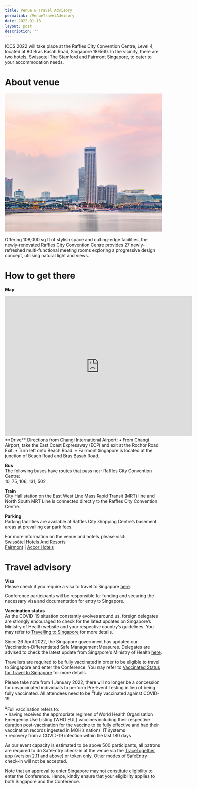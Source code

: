 ```yaml
---
title: Venue & Travel Advisory
permalink: /VenueTravelAdvisory
date: 2022-01-13
layout: post
description: ""
---
```

ICCS 2022 will take place at the Raffles City Convention Centre, Level 4, located at 80 Bras Basah Road, Singapore 189560. In the vicinity, there are two hotels, Swissotel The Stamford and Fairmont Singapore, to cater to your accommodation needs.  

# About venue  
![](/images/Hotel%20Architectural%20View.jpg)

Offering 108,000 sq ft of stylish space and cutting-edge facilities, the newly-renovated Raffles City Convention Centre provides 27 newly-refreshed multi-functional meeting rooms exploring a progressive design concept, utilising natural light and views.

# How to get there
**Map**
<iframe src="https://www.google.com/maps/embed?pb=!1m18!1m12!1m3!1d3988.8017766625676!2d103.85127321418102!3d1.2934013621159175!2m3!1f0!2f0!3f0!3m2!1i1024!2i768!4f13.1!3m3!1m2!1s0x31da19a67e1cda67%3A0xbdb7ce78de402ad8!2sRaffles%20City%20Convention%20Centre%2C%20Singapore!5e0!3m2!1sen!2ssg!4v1653302579208!5m2!1sen!2ssg" width="600" height="450" style="border:0;" allowfullscreen="" loading="lazy" referrerpolicy="no-referrer-when-downgrade"></iframe>
**Drive**  
Directions from Changi International Airport:  
•	From Changi Airport, take the East Coast Expressway (ECP) and exit at the Rochor Road Exit.  
•	Turn left onto Beach Road.  
•	Fairmont Singapore is located at the junction of Beach Road and Bras Basah Road.

**Bus**  
The following buses have routes that pass near Raffles City Convention Centre:  
10, 75, 106, 131, 502

**Train**  
City Hall station on the East West Line Mass Rapid Transit (MRT) line and North South MRT Line is connected directly to the Raffles City Convention Centre.

**Parking**  
Parking facilities are available at Raffles City Shopping Centre’s basement areas at prevailing car park fees.

For more information on the venue and hotels, please visit:  
[Swissôtel Hotels And Resorts](https://www.swissotel.com/)  
[Fairmont](https://www.fairmont.com/singapore/) | [Accor Hotels](https://all.accor.com/hotel/A5D3/index.en.shtml)  

# Travel advisory

**Visa**  
Please check if you require a visa to travel to Singapore [here](https://www.ica.gov.sg/enter-depart/entry_requirements/visa_requirements).

Conference participants will be responsible for funding and securing the necessary visa and documentation for entry to Singapore.

**Vaccination status**   
As the COVID-19 situation constantly evolves around us, foreign delegates are strongly encouraged to check for the latest updates on Singapore’s Ministry of Health website and your respective country’s guidelines. You may refer to [Travelling to Singapore](https://safetravel.ica.gov.sg/arriving/overview) for more details.

Since 26 April 2022, the Singapore government has updated our Vaccination-Differentiated Safe Management Measures. Delegates are advised to check the latest update from Singapore's Ministry of Health [here](https://www.moh.gov.sg/covid-19-phase-advisory).

Travellers are required to be fully vaccinated in order to be eligible to travel to Singapore and enter the Conference. You may refer to [Vaccinated Status for Travel to Singapore](https://safetravel.ica.gov.sg/stpl/vaccination-requirements) for more details. 

Please take note from 1 January 2022, there will no longer be a concession for unvaccinated individuals to perform Pre-Event Testing in lieu of being fully vaccinated. All attendees need to be <sup>#</sup>fully vaccinated against COVID-19.

<sup>#</sup>Full vaccination refers to:  
•	having received the appropriate regimen of World Health Organisation Emergency Use Listing (WHO EUL) vaccines including their respective duration post-vaccination for the vaccine to be fully effective and had their vaccination records ingested in MOH’s national IT systems  
•	recovery from a COVID-19 infection within the last 180 days

As our event capacity is estimated to be above 500 participants, all patrons are required to do SafeEntry check-in at the venue via the [TraceTogether app](https://www.tracetogether.gov.sg/) (version 2.11 and above) or token only. Other modes of SafeEntry check-in will not be accepted.

Note that an approval to enter Singapore may not constitute eligibility to enter the Conference. Hence, kindly ensure that your eligibility applies to both Singapore and the Conference.
